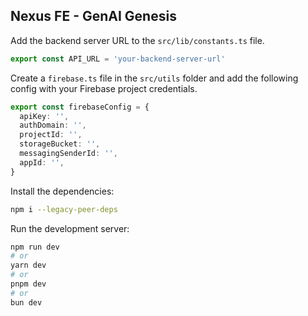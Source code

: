 ## Nexus FE - GenAI Genesis

Add the backend server URL to the `src/lib/constants.ts` file.

```ts
export const API_URL = 'your-backend-server-url'
```

Create a `firebase.ts` file in the `src/utils` folder and add the following config with your Firebase project credentials.

```ts
export const firebaseConfig = {
  apiKey: '',
  authDomain: '',
  projectId: '',
  storageBucket: '',
  messagingSenderId: '',
  appId: '',
}
```

Install the dependencies:

```bash
npm i --legacy-peer-deps
```

Run the development server:

```bash
npm run dev
# or
yarn dev
# or
pnpm dev
# or
bun dev
```
